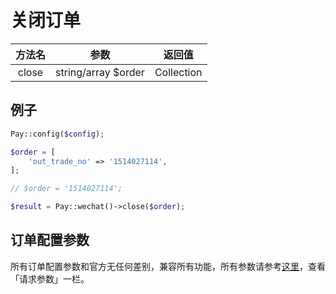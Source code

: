 # 关闭订单

|  方法名  |         参数          |    返回值     |
|:-----:|:-------------------:|:----------:|
| close | string/array $order | Collection |

## 例子

```php
Pay::config($config);

$order = [
    'out_trade_no' => '1514027114',
];

// $order = '1514027114';

$result = Pay::wechat()->close($order);
```


## 订单配置参数

所有订单配置参数和官方无任何差别，兼容所有功能，所有参数请参考[这里](https://pay.weixin.qq.com/wiki/doc/apiv3/apis/chapter3_1_3.shtml)，查看「请求参数」一栏。

